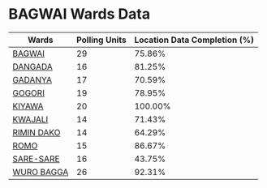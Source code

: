 
# BAGWAI Wards Data

| Wards | Polling Units | Location Data Completion (%) |
| ---- | ----- | ------- |
| [BAGWAI](./wards/4365-bagwai) | 29 | 75.86% |
| [DANGADA](./wards/4366-dangada) | 16 | 81.25% |
| [GADANYA](./wards/4367-gadanya) | 17 | 70.59% |
| [GOGORI](./wards/4368-gogori) | 19 | 78.95% |
| [KIYAWA](./wards/4369-kiyawa) | 20 | 100.00% |
| [KWAJALI](./wards/4370-kwajali) | 14 | 71.43% |
| [RIMIN DAKO](./wards/4371-rimin-dako) | 14 | 64.29% |
| [ROMO](./wards/4372-romo) | 15 | 86.67% |
| [SARE-SARE](./wards/4373-sare-sare) | 16 | 43.75% |
| [WURO BAGGA](./wards/4374-wuro-bagga) | 26 | 92.31% |




